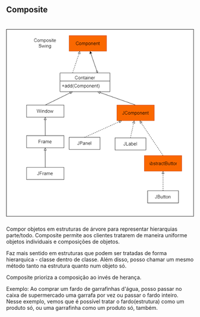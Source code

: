 ## Composite

<h1 align="center">
  <img src="/Engenharia%20de%20Software%203/composite/compositeUml.png">
</h1>


Compor objetos em estruturas de árvore para representar hierarquias parte/todo. Composite permite aos clientes tratarem de maneira uniforme objetos individuais e composições de objetos.

Faz mais sentido em estruturas que podem ser tratadas de forma hierarquica - classe dentro de classe. Além disso, posso chamar um mesmo método tanto na estrutura quanto num objeto só.

Composite prioriza a composição ao invés de herança.

Exemplo:
Ao comprar um fardo de garrafinhas d'água, posso passar no caixa de supermercado uma garrafa por vez ou passar o fardo inteiro.
Nesse exemplo, vemos que é possível tratar o fardo(estrutura) como um produto só, ou uma garrafinha como um produto só, também.



